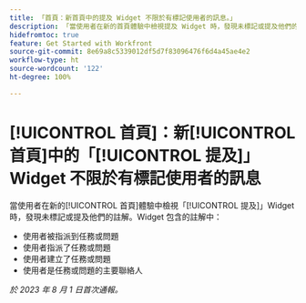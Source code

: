 ```yaml
---
title: 「首頁：新首頁中的提及 Widget 不限於有標記使用者的訊息。」
description: 「當使用者在新的首頁體驗中檢視提及 Widget 時，發現未標記或提及他們的註解。」
hidefromtoc: true
feature: Get Started with Workfront
source-git-commit: 8e69a8c5339012df5d7f83096476f6d4a45ae4e2
workflow-type: ht
source-wordcount: '122'
ht-degree: 100%

---
```



# [!UICONTROL 首頁]：新[!UICONTROL 首頁]中的「[!UICONTROL 提及]」Widget 不限於有標記使用者的訊息

當使用者在新的[!UICONTROL 首頁]體驗中檢視「[!UICONTROL 提及]」Widget 時，發現未標記或提及他們的註解。Widget 包含的註解中：

* 使用者被指派到任務或問題
* 使用者指派了任務或問題
* 使用者建立了任務或問題
* 使用者是任務或問題的主要聯絡人

_於 2023 年 8 月 1 日首次通報。_

